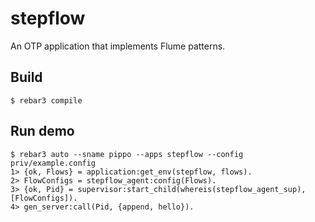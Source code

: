 stepflow
========

An OTP application that implements Flume patterns.

Build
-----

    $ rebar3 compile

Run demo
--------

    $ rebar3 auto --sname pippo --apps stepflow --config priv/example.config
    1> {ok, Flows} = application:get_env(stepflow, flows).
    2> FlowConfigs = stepflow_agent:config(Flows).
    3> {ok, Pid} = supervisor:start_child(whereis(stepflow_agent_sup), [FlowConfigs]).
    4> gen_server:call(Pid, {append, hello}).
